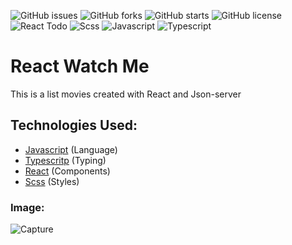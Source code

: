 ![GitHub issues](https://img.shields.io/github/issues/programador404/Ignite-Challenge2)
![GitHub forks](https://img.shields.io/github/forks/programador404/Ignite-Challenge2)
![GitHub starts](https://img.shields.io/github/stars/programador404/Ignite-Challenge2)
![GitHub license](https://img.shields.io/github/license/programador404/Ignite-Challenge2)
![React Todo](https://img.shields.io/badge/React-components-orange)
![Scss](https://img.shields.io/badge/Scss-Styles-red)
![Javascript](https://img.shields.io/badge/Javascript-Language-yellow)
![Typescript](https://img.shields.io/badge/Typescript-Typing-blue)

# React Watch Me
This is a list movies created with React and Json-server

## Technologies Used:
- [Javascript](https://developer.mozilla.org/pt-BR/docs/Web/JavaScript) (Language)
- [Typescritp](https://www.typescriptlang.org/) (Typing)
- [React](https://pt-br.reactjs.org/) (Components)
- [Scss](https://sass-lang.com/) (Styles)

### Image:
![Capture](https://user-images.githubusercontent.com/48457700/116689385-6d5a0b80-a98e-11eb-9fef-b83bcad8f5a9.PNG)
